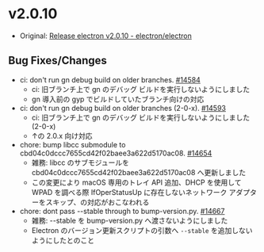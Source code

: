 # v2.0.10

* Original: [Release electron v2.0.10 - electron/electron](https://github.com/electron/electron/releases/tag/v2.0.10)

## Bug Fixes/Changes

* ci: don't run gn debug build on older branches. [#14584](https://github.com/electron/electron/pull/14584)
  * ci: 旧ブランチ上で gn のデバッグ ビルドを実行しないようにしました
  * gn 導入前の gyp でビルドしていたブランチ向けの対応
* ci: don't run gn debug build on older branches (2-0-x). [#14593](https://github.com/electron/electron/pull/14593)
  * ci: 旧ブランチ上で gn のデバッグ ビルドを実行しないようにしました (2-0-x)
  * ↑の 2.0.x 向け対応
* chore: bump libcc submodule to cbd04c0dccc7655cd42f02baee3a622d5170ac08. [#14654](https://github.com/electron/electron/pull/14654)
  * 雑務: libcc のサブモジュールを cbd04c0dccc7655cd42f02baee3a622d5170ac08 へ更新しました
  * この変更により macOS 専用のトレイ API 追加、DHCP を使用して WPAD を調べる際 IfOperStatusUp に存在しないネットワーク アダプターをスキップ、の対応がおこなわれる
* chore: dont pass --stable through to bump-version.py. [#14667](https://github.com/electron/electron/pull/14667)
  * 雑務: --stable を bump-version.py へ渡さないようにしました
  * Electron のバージョン更新スクリプトの引数へ `--stable` を追加しないようにしたとのこと
